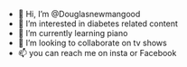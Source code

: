 - 👋 Hi, I’m @Douglasnewmangood
- 👀 I’m interested in diabetes related content
- 🌱 I’m currently learning piano
- 💞️ I’m looking to collaborate on tv shows 
- 📫 you can reach me on insta or Facebook 

<!---
Douglasnewmangood/Douglasnewmangood is a ✨ special ✨ repository because its `README.md` (this file) appears on your GitHub profile.
You can click the Preview link to take a look at your changes.
--->
